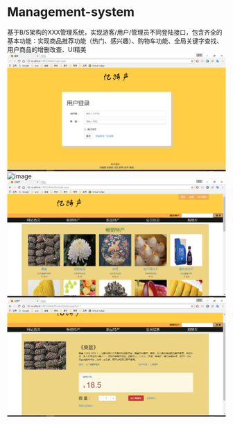 # Management-system
基于B/S架构的XXX管理系统，实现游客/用户/管理员不同登陆接口，包含齐全的基本功能：实现商品推荐功能（热门、感兴趣）、购物车功能、全局关键字查找、用户商品的增删改查、UI精美
![image](pictures/11.png)
![image](pictures/22.png)
![image](pictures/33.png)
![image](pictures/44.png)
